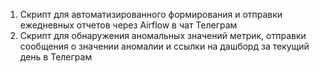 1. Скрипт для автоматизированного формирования и отправки ежедневных отчетов через Airflow в чат Телеграм
2. Скрипт для обнаружения аномальных значений метрик, отправки сообщения о значении аномалии и ссылки на дашборд за текущий день в Телеграм
